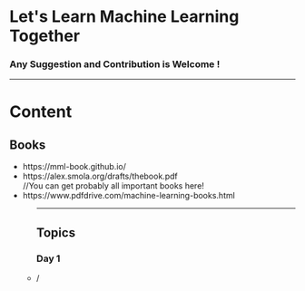 
<h1>Let's Learn Machine Learning Together</h1>
<h3>Any Suggestion and Contribution is Welcome ! </h3>
<hr></hr>
                                    
<h1> Content </h1>

<h2>Books</h2>
  <ul>
  <li>https://mml-book.github.io/</li>
  <li>https://alex.smola.org/drafts/thebook.pdf</li>
  //You can get probably all important books here!
   <li>https://www.pdfdrive.com/machine-learning-books.html</li>
  <ul>
 <hr></hr>
  <h2>Topics</h2>
  <h3>Day 1</h3>
  <li>/</li>
